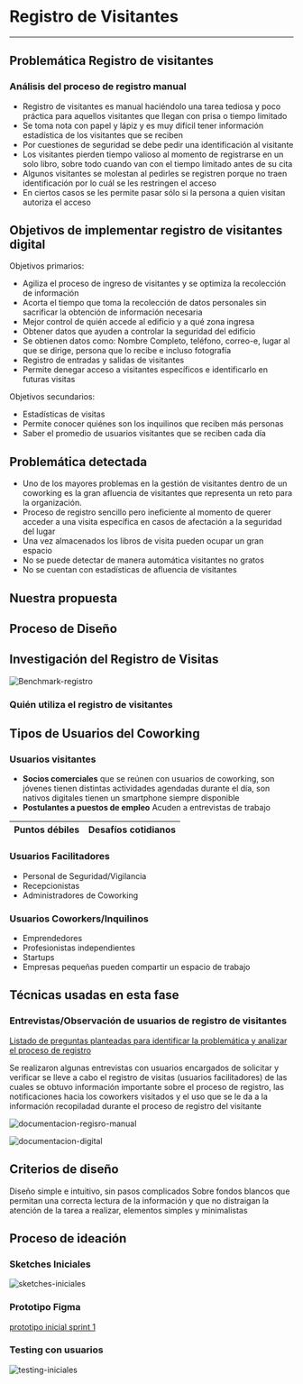 # Registro de Visitantes

---

## Problemática Registro de visitantes

### Análisis del proceso de registro manual

* Registro de visitantes es manual haciéndolo una tarea tediosa y poco práctica para aquellos visitantes que llegan con prisa o tiempo limitado
* Se toma nota con papel y lápiz y es muy difícil tener información estadística de los visitantes que se reciben
* Por cuestiones de seguridad se debe pedir una identificación al visitante
* Los visitantes pierden tiempo valioso al momento de registrarse en un solo libro, sobre todo cuando van con el tiempo limitado antes de su cita
* Algunos visitantes se molestan al pedirles se registren porque no traen identificación por lo cuál se les restringen el acceso
* En ciertos casos se les permite pasar sólo si la persona a quien visitan autoriza el acceso

## Objetivos de implementar registro de visitantes digital

Objetivos primarios:

* Agiliza el proceso de ingreso  de visitantes y se optimiza la recolección de información
* Acorta el tiempo que toma la recolección de datos personales sin sacrificar la obtención de información necesaria
* Mejor control de quién accede al edificio y a qué zona ingresa
* Obtener datos que ayuden a controlar la seguridad del edificio
* Se obtienen datos como: Nombre Completo, teléfono, correo-e, lugar al que se dirige, persona que lo recibe e incluso fotografía
* Registro de entradas y salidas de visitantes
* Permite denegar acceso a visitantes específicos e identificarlo en futuras visitas

Objetivos secundarios:

* Estadísticas de visitas
* Permite conocer quiénes son los inquilinos que reciben más personas
* Saber el promedio de usuarios visitantes que se reciben cada día

## Problemática detectada
* Uno de los mayores problemas en la gestión de visitantes dentro de un coworking es la gran afluencia de visitantes que representa un reto para la organización.
* Proceso de registro sencillo pero ineficiente al momento de querer acceder a una visita específica en casos de afectación a la seguridad del lugar
* Una vez almacenados los libros de visita pueden ocupar un gran espacio
* No se puede detectar de manera automática visitantes no gratos
* No se cuentan con estadísticas de afluencia de visitantes

## Nuestra propuesta

## Proceso de Diseño

## Investigación del Registro de Visitas

![Benchmark-registro](src/assets/images/benchmark-registro.png)


### Quién utiliza el registro de visitantes

## Tipos de Usuarios del Coworking


### Usuarios visitantes

* **Socios comerciales** que se reúnen con usuarios de coworking, son jóvenes tienen distintas actividades agendadas durante el día, son nativos digitales tienen un smartphone siempre disponible
* **Postulantes a puestos de empleo** Acuden a entrevistas de trabajo

| Puntos débiles        | Desafíos cotidianos           |
| -------------         |:-------------:| 


### Usuarios Facilitadores

* Personal de Seguridad/Vigilancia
* Recepcionistas
* Administradores de Coworking

### Usuarios Coworkers/Inquilinos

* Emprendedores
* Profesionistas independientes
* Startups
* Empresas pequeñas pueden compartir un espacio de trabajo

## Técnicas usadas en esta fase

### Entrevistas/Observación de usuarios de registro de visitantes

[Listado de preguntas planteadas para identificar la problemática y analizar el proceso de registro](https://drive.google.com/open?id=1sGjNL_agG9Tg4Xq5wBZgTYlSCpO1_gghZ4tOWxylrWI)

Se realizaron algunas entrevistas con usuarios encargados de solicitar y verificar se lleve a cabo el registro de visitas (usuarios facilitadores) de las cuales se obtuvo información importante sobre el proceso de registro, las notificaciones hacia los coworkers visitados y el uso que se le da a la información recopiladad durante el proceso de registro del visitante

![documentacion-regisro-manual](src/assets/images/documentacion-investigacion.jpg)

![documentacion-digital](src/assets/images/documentacion-investigacion2.jpg)

## Criterios de diseño

Diseño simple e intuitivo, sin pasos complicados
Sobre fondos blancos que permitan una correcta lectura de la información y que no distraigan la atención de la tarea a realizar, elementos simples y minimalistas


## Proceso de ideación

### Sketches Iniciales
![sketches-iniciales](src/assets/images/sketches-iniciales.jpg)


### Prototipo Figma
[prototipo inicial sprint 1](https://www.figma.com/proto/G3asB4JYfGdEuQuRWx917NRi/Propuestas-iniciales?node-id=1%3A2&scaling=scale-down)

### Testing con usuarios
![testing-iniciales](src/assets/images/testing-iniciales.jpg)
